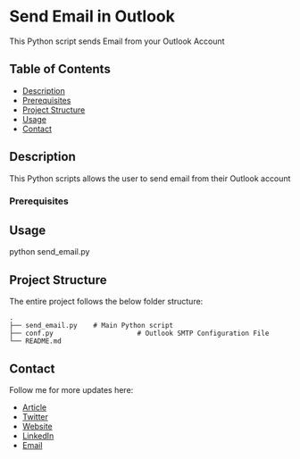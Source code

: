 # Send Email in Outlook

This Python script sends Email from your Outlook Account

## Table of Contents

- [Description](#description)
- [Prerequisites](#prerequisites)
- [Project Structure](#structure)
- [Usage](#usage)
- [Contact](#contact)

## Description <a name = "description"></a>

This Python scripts allows the user to send email from their Outlook account

### Prerequisites <a name = "prerequisites"></a>


## Usage <a name = "usage"></a>

python send_email.py


## Project Structure  <a name = "structure"></a>

The entire project follows the below folder structure:

    .
    ├── send_email.py    # Main Python script
    ├── conf.py                     # Outlook SMTP Configuration File
    └── README.md


## Contact <a name = "contact"></a>

Follow me for more updates here:

- [Article](https://sapnaedu.com/how-to-send-email-in-python/)
- [Twitter](https://twitter.com/sapnaedu)
- [Website](https://www.sapnaedu.com)
- [LinkedIn](https://www.linkedin.com/in/kiranchandrashekhar/)
- [Email](mailto:kiran.chandrashekhar@gmail.com)
